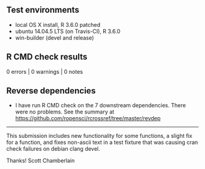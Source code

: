 ## Test environments

* local OS X install, R 3.6.0 patched
* ubuntu 14.04.5 LTS (on Travis-CI), R 3.6.0
* win-builder (devel and release)

## R CMD check results

0 errors | 0 warnings | 0 notes

## Reverse dependencies

* I have run R CMD check on the 7 downstream dependencies. There were no problems. See the summary at <https://github.com/ropensci/rcrossref/tree/master/revdep>

-------

This submission includes new functionality for some functions, a slight fix for a function, and fixes non-ascii text in a test fixture that was causing cran check failures on debian clang devel.

Thanks!
Scott Chamberlain
